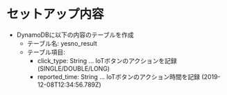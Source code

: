 # セットアップ内容

- DynamoDBに以下の内容のテーブルを作成
  - テーブル名: yesno_result
  - テーブル項目:
    - click_type: String ... IoTボタンのアクションを記録 (SINGLE/DOUBLE/LONG)
    - reported_time: String ... IoTボタンのアクション時間を記録 (2019-12-08T12:34:56.789Z)